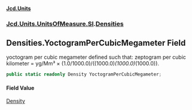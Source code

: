 #### [Jcd.Units](index 'index')
### [Jcd.Units.UnitsOfMeasure.SI](Jcd.Units.UnitsOfMeasure.SI 'Jcd.Units.UnitsOfMeasure.SI').[Densities](Densities 'Jcd.Units.UnitsOfMeasure.SI.Densities')

## Densities.YoctogramPerCubicMegameter Field

yoctogram per cubic megameter defined such that: zeptogram per cubic kilometer = yg/Mm³ ×
(1.0/1000.0)/((1000.0)*(1000.0)*(1000.0)).

```csharp
public static readonly Density YoctogramPerCubicMegameter;
```

#### Field Value
[Density](Density 'Jcd.Units.UnitTypes.Density')